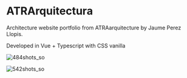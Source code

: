 # ATRArquitectura

Architecture website portfolio from ATRAarquitecture by Jaume Perez Llopis.

Developed in Vue + Typescript with CSS vanilla

![484shots_so](https://github.com/oscarprdev/atra-architecture/assets/94851836/5e6fa67d-ab6c-4ea1-98cc-d86e53279c59)

![542shots_so](https://github.com/oscarprdev/atra-architecture/assets/94851836/0c0c3a85-c460-43bf-956e-cf517ff61c56)
